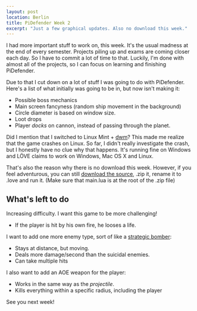 ```yaml
---
layout: post
location: Berlin
title: PiDefender Week 2
excerpt: "Just a few graphical updates. Also no download this week."
---
```


I had more important stuff to work on, this week. It's the usual madness at the end of every semester. Projects piling up and exams are coming closer each day. So I have to commit a lot of time to that. Luckily, I'm done with almost all of the projects, so I can focus on learning and finishing PiDefender. 

Due to that I cut down on a lot of stuff I was going to do with PiDefender. Here's a list of what initially was going to be in, but now isn't making it:
 
 * Possible boss mechanics
 * Main screen fancyness (random ship movement in the background)
 * Circle diameter is based on window size.
 * Loot drops
 * Player *docks* on cannon, instead of passing through the planet.


Did I mention that I switched to Linux Mint + [dwm](http://dwm.suckless.org/)? This made me realize that the game crashes on Linux. So far, I didn't really investigate the crash, but I honestly have no clue why that happens. It's running fine on Windows and LÖVE claims to work on Windows, Mac OS X and Linux. 

That's also the reason why there is no download this week. However, if you feel adventurous, you can still [download the source](https://github.com/phansch/PiDefender/archive/master.zip), .zip it, rename it to .love and run it. (Make sure that main.lua is at the root of the .zip file)

## What's left to do ##

Increasing difficulty. I want this game to be more challenging!

 * If the player is hit by his own fire, he looses a life.

I want to add one more enemy type, sort of like a [strategic bomber](http://en.wikipedia.org/wiki/Strategic_bomber):
 
 * Stays at distance, but moving.
 * Deals more damage/second than the suicidal enemies.
 * Can take multiple hits 

I also want to add an AOE weapon for the player:

 * Works in the same way as the *projectile*.
 * Kills everything within a specific radius, including the player

See you next week!